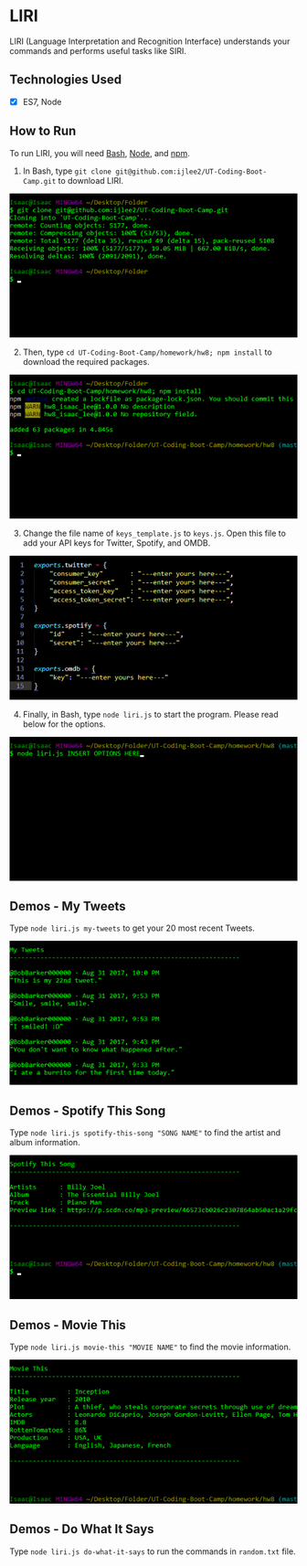 # LIRI 
LIRI (Language Interpretation and Recognition Interface) understands your commands and performs useful tasks like SIRI.


## Technologies Used
- [x] ES7, Node


## How to Run
To run LIRI, you will need [Bash](https://git-scm.com/downloads/), [Node](https://nodejs.org/en/), and [npm](https://www.npmjs.com/get-npm?utm_source=house&utm_medium=homepage&utm_campaign=free%20orgs&utm_term=Install%20npm).

1. In Bash, type `git clone git@github.com:ijlee2/UT-Coding-Boot-Camp.git` to download LIRI.

![How to Run: Step 1](images/how_to_run_step1.png?raw=true)

2. Then, type `cd UT-Coding-Boot-Camp/homework/hw8; npm install` to download the required packages.

![How to Run: Step 2](images/how_to_run_step2.png?raw=true)

3. Change the file name of `keys_template.js` to `keys.js`. Open this file to add your API keys for Twitter, Spotify, and OMDB.

![How to Run: Step 3](images/how_to_run_step3.png?raw=true)

4. Finally, in Bash, type `node liri.js` to start the program. Please read below for the options.

![How to Run: Step 4](images/how_to_run_step4.png?raw=true)


## Demos - My Tweets

Type `node liri.js my-tweets` to get your 20 most recent Tweets.

![My Tweets](images/my_tweets.png?raw=true)


## Demos - Spotify This Song

Type `node liri.js spotify-this-song "SONG NAME"` to find the artist and album information.

![Spotify This Song](images/spotify_this_song.png?raw=true)


## Demos - Movie This

Type `node liri.js movie-this "MOVIE NAME"` to find the movie information.

![Movie This](images/movie_this.png?raw=true)


## Demos - Do What It Says

Type `node liri.js do-what-it-says` to run the commands in `random.txt` file.
